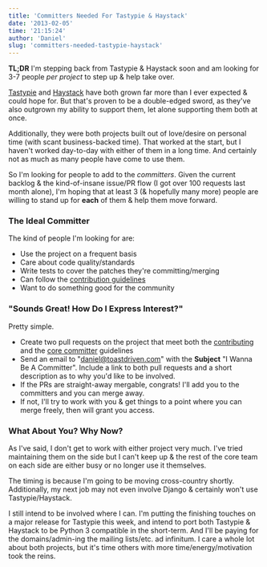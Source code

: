 ```yaml
---
title: 'Committers Needed For Tastypie & Haystack'
date: '2013-02-05'
time: '21:15:24'
author: 'Daniel'
slug: 'committers-needed-tastypie-haystack'
---
```


**TL;DR** I'm stepping back from Tastypie & Haystack soon and am looking for 3-7
people *per project* to step up & help take over.

[Tastypie](http://tastypieapi.org/) and [Haystack](http://haystacksearch.org/)
have both grown far more than I ever expected & could hope for. But that's
proven to be a double-edged sword, as they've also outgrown my ability to
support them, let alone supporting them both at once.

Additionally, they were both projects built out of love/desire on personal
time (with scant business-backed time). That worked at the start, but I haven't
worked day-to-day with either of them in a long time. And certainly not as much 
as many people have come to use them.

So I'm looking for people to add to the *committers*. Given the current backlog
& the kind-of-insane issue/PR flow (I got over 100 requests last month alone),
I'm hoping that at least 3 (& hopefully many more) people are willing to
stand up for **each** of them & help them move forward.

### The Ideal Committer

The kind of people I'm looking for are:

* Use the project on a frequent basis
* Care about code quality/standards
* Write tests to cover the patches they're committing/merging
* Can follow the [contribution guidelines](http://django-tastypie.readthedocs.org/en/latest/contributing.html#guidelines-for-contributing-code)
* Want to do something good for the community

### "Sounds Great! How Do I Express Interest?"

Pretty simple.

* Create two pull requests on the project that meet both the
[contributing](http://django-tastypie.readthedocs.org/en/latest/contributing.html#guidelines-for-contributing-code)
and the [core committer](http://django-tastypie.readthedocs.org/en/latest/contributing.html#guidelines-for-core-contributors) guidelines
* Send an email to "daniel@toastdriven.com" with the **Subject** "I Wanna Be A <Project> Committer".
Include a link to both pull requests and a short description as to why you'd
like to be involved.
* If the PRs are straight-away mergable, congrats! I'll add you to the committers
and you can merge away.
* If not, I'll try to work with you & get things to a point where you can
merge freely, then will grant you access.

### What About You? Why Now?

As I've said, I don't get to work with either project very much.
I've tried maintaining them on the side but I can't keep up & the rest of the
core team on each side are either busy or no longer use it themselves.

The timing is because I'm going to be moving cross-country shortly. Additionally,
my next job may not even involve Django & certainly won't use Tastypie/Haystack.

I still intend to be involved where I can. I'm putting the finishing touches on a
major release for Tastypie this week, and intend to port both Tastypie & Haystack
to be Python 3 compatible in the short-term. And I'll be paying for the
domains/admin-ing the mailing lists/etc. ad infinitum. I care a whole lot about
both projects, but it's time others with more time/energy/motivation took the
reins.
